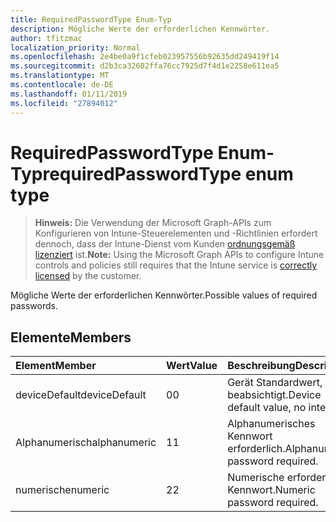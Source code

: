 ```yaml
---
title: RequiredPasswordType Enum-Typ
description: Mögliche Werte der erforderlichen Kennwörter.
author: tfitzmac
localization_priority: Normal
ms.openlocfilehash: 2e4be0a9f1cfeb023957556b92635dd249419f14
ms.sourcegitcommit: d2b3ca32602ffa76cc7925d7f4d1e2258e611ea5
ms.translationtype: MT
ms.contentlocale: de-DE
ms.lasthandoff: 01/11/2019
ms.locfileid: "27894012"
---
```

# <a name="requiredpasswordtype-enum-type"></a><span data-ttu-id="7b62a-103">RequiredPasswordType Enum-Typ</span><span class="sxs-lookup"><span data-stu-id="7b62a-103">requiredPasswordType enum type</span></span>

> <span data-ttu-id="7b62a-104">**Hinweis:** Die Verwendung der Microsoft Graph-APIs zum Konfigurieren von Intune-Steuerelementen und -Richtlinien erfordert dennoch, dass der Intune-Dienst vom Kunden [ordnungsgemäß lizenziert](https://go.microsoft.com/fwlink/?linkid=839381) ist.</span><span class="sxs-lookup"><span data-stu-id="7b62a-104">**Note:** Using the Microsoft Graph APIs to configure Intune controls and policies still requires that the Intune service is [correctly licensed](https://go.microsoft.com/fwlink/?linkid=839381) by the customer.</span></span>

<span data-ttu-id="7b62a-105">Mögliche Werte der erforderlichen Kennwörter.</span><span class="sxs-lookup"><span data-stu-id="7b62a-105">Possible values of required passwords.</span></span>
## <a name="members"></a><span data-ttu-id="7b62a-106">Elemente</span><span class="sxs-lookup"><span data-stu-id="7b62a-106">Members</span></span>
|<span data-ttu-id="7b62a-107">Element</span><span class="sxs-lookup"><span data-stu-id="7b62a-107">Member</span></span>|<span data-ttu-id="7b62a-108">Wert</span><span class="sxs-lookup"><span data-stu-id="7b62a-108">Value</span></span>|<span data-ttu-id="7b62a-109">Beschreibung</span><span class="sxs-lookup"><span data-stu-id="7b62a-109">Description</span></span>|
|:---|:---|:---|
|<span data-ttu-id="7b62a-110">deviceDefault</span><span class="sxs-lookup"><span data-stu-id="7b62a-110">deviceDefault</span></span>|<span data-ttu-id="7b62a-111">0</span><span class="sxs-lookup"><span data-stu-id="7b62a-111">0</span></span>|<span data-ttu-id="7b62a-112">Gerät Standardwert, keine beabsichtigt.</span><span class="sxs-lookup"><span data-stu-id="7b62a-112">Device default value, no intent.</span></span>|
|<span data-ttu-id="7b62a-113">Alphanumerisch</span><span class="sxs-lookup"><span data-stu-id="7b62a-113">alphanumeric</span></span>|<span data-ttu-id="7b62a-114">1</span><span class="sxs-lookup"><span data-stu-id="7b62a-114">1</span></span>|<span data-ttu-id="7b62a-115">Alphanumerisches Kennwort erforderlich.</span><span class="sxs-lookup"><span data-stu-id="7b62a-115">Alphanumeric password required.</span></span>|
|<span data-ttu-id="7b62a-116">numerische</span><span class="sxs-lookup"><span data-stu-id="7b62a-116">numeric</span></span>|<span data-ttu-id="7b62a-117">2</span><span class="sxs-lookup"><span data-stu-id="7b62a-117">2</span></span>|<span data-ttu-id="7b62a-118">Numerische erforderliche Kennwort.</span><span class="sxs-lookup"><span data-stu-id="7b62a-118">Numeric password required.</span></span>|



